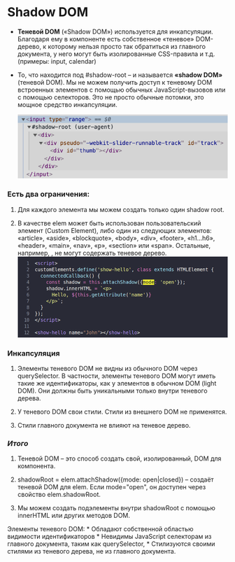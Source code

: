 # Shadow DOM

* __Теневой DOM__ («Shadow DOM») используется для инкапсуляции. Благодаря ему в компоненте есть собственное «теневое» DOM-дерево, к которому нельзя просто так обратиться из главного документа, у него могут быть изолированные CSS-правила и т.д. (примеры: input, calendar)

* То, что находится под #shadow-root – и называется __«shadow DOM»__ (теневой DOM). Мы не можем получить доступ к теневому DOM встроенных элементов с помощью обычных JavaScript-вызовов или с помощью селекторов. Это не просто обычные потомки, это мощное средство инкапсуляции.

  ![Shadow Root](./shadow_dom.png)  

### Есть два ограничения:

  1. Для каждого элемента мы можем создать только один shadow root.
  
  2. В качестве elem может быть использован пользовательский элемент (Custom Element), либо один из следующих элементов: «article», «aside», «blockquote», «body», «div», «footer», «h1…h6», «header», «main», «nav», «p», «section» или «span». Остальные, например, <img>, не могут содержать теневое дерево.
    ![Shadow Root](./sample.png)  


### Инкапсуляция

  1. Элементы теневого DOM не видны из обычного DOM через querySelector. В частности, элементы теневого DOM могут иметь такие же идентификаторы, как у элементов в обычном DOM (light DOM). Они должны быть уникальными только внутри теневого дерева.
  
  2. У теневого DOM свои стили. Стили из внешнего DOM не применятся.

  3. Стили главного документа не влияют на теневое дерево.

### *Итого*

  1. Теневой DOM – это способ создать свой, изолированный, DOM для компонента.

  2. shadowRoot = elem.attachShadow({mode: open|closed}) – создаёт теневой DOM для elem. Если mode="open", он доступен через свойство elem.shadowRoot.

  3. Мы можем создать подэлементы внутри shadowRoot с помощью innerHTML или других методов DOM.

  Элементы теневого DOM:
    * Обладают собственной областью видимости идентификаторов
    * Невидимы JavaScript селекторам из главного документа, таким как querySelector,
    * Стилизуются своими стилями из теневого дерева, не из главного документа.
